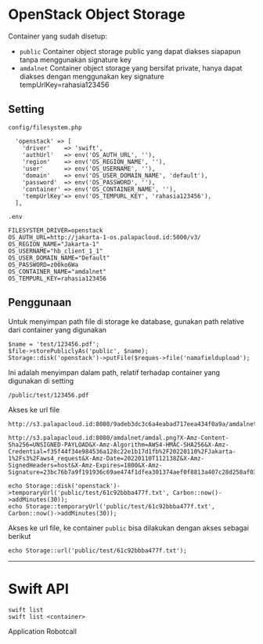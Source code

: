 # OpenStack Object Storage

Container yang sudah disetup:
- `public`
  Container object storage public yang dapat diakses siapapun tanpa menggunakan signature key
- `amdalnet`
  Container object storage yang bersifat private, hanya dapat diakses dengan menggunakan key signature
  tempUrlKey=rahasia123456

## Setting

`config/filesystem.php`

```
  'openstack' => [
    'driver'    => 'swift',
    'authUrl'   => env('OS_AUTH_URL', ''),
    'region'    => env('OS_REGION_NAME', ''),
    'user'      => env('OS_USERNAME', ''),
    'domain'    => env('OS_USER_DOMAIN_NAME', 'default'),
    'password'  => env('OS_PASSWORD', ''),
    'container' => env('OS_CONTAINER_NAME', ''),
    'tempUrlKey'=> env('OS_TEMPURL_KEY', 'rahasia123456'),
  ],

```

`.env`

```
FILESYSTEM_DRIVER=openstack
OS_AUTH_URL=http://jakarta-1-os.palapacloud.id:5000/v3/
OS_REGION_NAME="Jakarta-1"
OS_USERNAME="hb_client_1_1"
OS_USER_DOMAIN_NAME="Default"
OS_PASSWORD=z00ko6Wa
OS_CONTAINER_NAME="amdalnet"
OS_TEMPURL_KEY=rahasia123456

```

## Penggunaan
Untuk menyimpan path file di storage ke database, gunakan path relative dari container yang digunakan

```
$name = 'test/123456.pdf';
$file->storePubliclyAs('public', $name);
Storage::disk('openstack')->putFile($reques->file('namafieldupload');

```
Ini adalah menyimpan dalam path, relatif terhadap container yang digunakan di setting

```
/public/test/123456.pdf
```

Akses ke url file 

```
http://s3.palapacloud.id:8080/9adeb3dc3c6a4eabad717eea434f0a9a/amdalnet/public/test/61dc1555d7782.docx

http://s3.palapacloud.id:8080/amdalnet/amdal.png?X-Amz-Content-Sha256=UNSIGNED-PAYLOAD&X-Amz-Algorithm=AWS4-HMAC-SHA256&X-Amz-Credential=f35f44f34e984536a128c22e1b17d1fb%2F20220110%2FJakarta-1%2Fs3%2Faws4_request&X-Amz-Date=20220110T112138Z&X-Amz-SignedHeaders=host&X-Amz-Expires=1800&X-Amz-Signature=23bc76b7a9f191936c69ae474f1dfea301374aef0f8813a407c28d258af03aef

echo Storage::disk('openstack')->temporaryUrl('public/test/61c92bbba477f.txt', Carbon::now()->addMinutes(30));
echo Storage::temporaryUrl('public/test/61c92bbba477f.txt', Carbon::now()->addMinutes(30));

```

Akses ke url file, ke container `public` bisa dilakukan dengan akses sebagai berikut

```
echo Storage::url('public/test/61c92bbba477f.txt');
```


---
# Swift API

```
swift list
swift list <container>

```

Application
Robotcall
